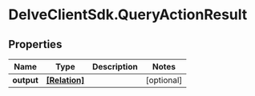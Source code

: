 # DelveClientSdk.QueryActionResult

## Properties

Name | Type | Description | Notes
------------ | ------------- | ------------- | -------------
**output** | [**[Relation]**](Relation.md) |  | [optional] 


